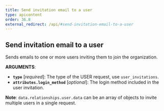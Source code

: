 ```yaml
---
title: Send invitation email to a user
type: apicontent
order: 36.8
external_redirect: /api/#send-invitation-email-to-a-user
---
```


## Send invitation email to a user

Sends emails to one or more users inviting them to join the organization.

**ARGUMENTS**:

* **`type`** [*required*]: The type of the USER request, use `user_invitations`.
* **`attributes.login_method`** [*optional*]: The login method included in the user invitation.

**Note**: `data.relationships.user.data` can be an array of objects to invite multiple users in a single request.

